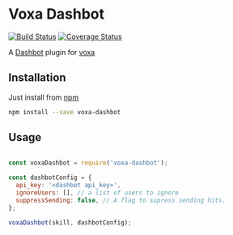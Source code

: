 Voxa Dashbot
===========

[![Build Status](https://travis-ci.org/mediarain/voxa-dashbot.svg?branch=master)](https://travis-ci.org/mediarain/voxa-dashbot)
[![Coverage Status](https://coveralls.io/repos/github/mediarain/voxa-dashbot/badge.svg?branch=master)](https://coveralls.io/github/mediarain/voxa-dashbot?branch=master)

A [Dashbot](https://www.npmjs.com/package/dashbot) plugin for [voxa](https://mediarain.github.io/voxa/)

Installation
-------------

Just install from [npm](https://www.npmjs.com/package/voxa-dashbot)

```bash
npm install --save voxa-dashbot
```

Usage
------

```javascript

const voxaDashbot = require('voxa-dashbot');

const dashbotConfig = {
  api_key: '<dashbot api_key>',
  ignoreUsers: [], // a list of users to ignore
  suppressSending: false, // A flag to supress sending hits. 
};

voxaDashbot(skill, dashbotConfig);
```
